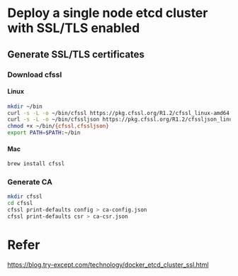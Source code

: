 # Deploy a single node etcd cluster with SSL/TLS enabled

## Generate SSL/TLS certificates

### Download cfssl

#### Linux

```bash
mkdir ~/bin
curl -s -L -o ~/bin/cfssl https://pkg.cfssl.org/R1.2/cfssl_linux-amd64
curl -s -L -o ~/bin/cfssljson https://pkg.cfssl.org/R1.2/cfssljson_linux-amd64
chmod +x ~/bin/{cfssl,cfssljson}
export PATH=$PATH:~/bin
```

#### Mac

```bash
brew install cfssl
```

### Generate CA

```bash
mkdir cfssl
cd cfssl
cfssl print-defaults config > ca-config.json
cfssl print-defaults csr > ca-csr.json
```

###

# Refer

https://blog.try-except.com/technology/docker_etcd_cluster_ssl.html
